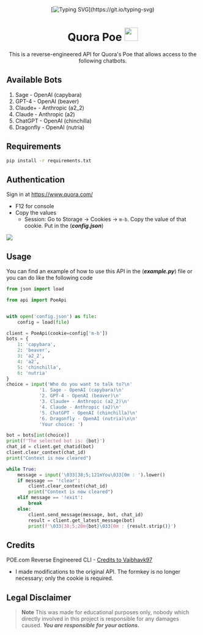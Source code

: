 <div align="center">

[![Typing SVG](https://readme-typing-svg.demolab.com?font=Fira+Code&size=24&duration=4000&pause=500&color=F70000&center=true&width=435&lines=The+script+is+not+maintained..)](https://git.io/typing-svg)
    
# Quora Poe <img src="https://qsf.cf2.quoracdn.net/-4-images.favicon-new.ico-26-07ecf7cd341b6919.ico" width="35px">
This is a reverse-engineered API for Quora's Poe that allows access to the following chatbots.

</div>

## **Available Bots**
1. Sage - OpenAI (capybara)
2. GPT-4 - OpenAI (beaver)
3. Claude+ - Anthropic (a2_2)
4. Claude - Anthropic (a2)
5. ChatGPT - OpenAI (chinchilla)
6. Dragonfly - OpenAI (nutria)

## **Requirements**
```sh
pip install -r requirements.txt
```

## **Authentication**

Sign in at https://www.quora.com/
-   F12 for console
-   Copy the values
    -   Session: Go to Storage → Cookies → `m-b`. Copy the value of that cookie. Put in the (_**config.json**_)

<img src="https://github.com/x404xx/POE-Api/assets/114883816/e306aebf-961b-4e69-9c6c-9214040c8124" width="auto" height="auto">

## **Usage**

You can find an example of how to use this API in the (_**example.py**_) file or you can do like the following code

```python
from json import load

from api import PoeApi


with open('config.json') as file:
    config = load(file)

client = PoeApi(cookie=config['m-b'])
bots = {
    1: 'capybara',
    2: 'beaver',
    3: 'a2_2',
    4: 'a2',
    5: 'chinchilla',
    6: 'nutria'
}
choice = input('Who do you want to talk to?\n'
            '1. Sage - OpenAI (capybara)\n'
            '2. GPT-4 - OpenAI (beaver)\n'
            '3. Claude+ - Anthropic (a2_2)\n'
            '4. Claude - Anthropic (a2)\n'
            '5. ChatGPT - OpenAI (chinchilla)\n'
            '6. Dragonfly - OpenAI (nutria)\n\n'
            'Your choice: ')

bot = bots[int(choice)]
print(f'The selected bot is: {bot}')
chat_id = client.get_chatid(bot)
client.clear_context(chat_id)
print("Context is now cleared")

while True:
    message = input('\033[38;5;121mYou\033[0m : ').lower()
    if message == '!clear':
        client.clear_context(chat_id)
        print("Context is now cleared")
    elif message == '!exit':
        break
    else:
        client.send_message(message, bot, chat_id)
        result = client.get_latest_message(bot)
        print(f'\033[38;5;20m{bot}\033[0m : {result.strip()}')
```

## **Credits**

POE.com Reverse Engineered CLI - [Credits to Vaibhavk97](https://github.com/vaibhavk97/Poe)
- I made modifications to the original API. The formkey is no longer necessary; only the cookie is required.

## **Legal Disclaimer**

> **Note**
> This was made for educational purposes only, nobody which directly involved in this project is responsible for any damages caused. **_You are responsible for your actions._**
